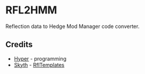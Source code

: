 # RFL2HMM
Reflection data to Hedge Mod Manager code converter.

## Credits
- [Hyper](https://github.com/HyperBE32) - programming
- [Skyth](https://github.com/blueskythlikesclouds) - [RflTemplates](https://github.com/blueskythlikesclouds/RflTemplates)